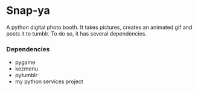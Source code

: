 # Snap-ya
A python digital photo booth. It takes pictures, creates an animated gif and posts it to tumblr. To do so, it has several dependencies. 

### Dependencies

* pygame
* kezmenu
* pytumblr
* my python services project
